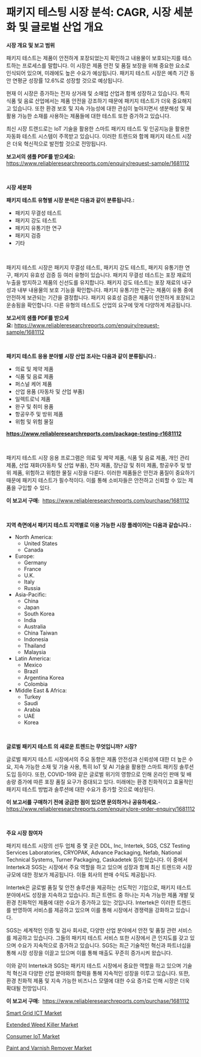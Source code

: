 <p><h1>패키지 테스팅 시장 분석: CAGR, 시장 세분화 및 글로벌 산업 개요</h1></p><p><strong>시장 개요 및 보고 범위</strong></p>
<p><p>패키지 테스트는 제품이 안전하게 포장되었는지 확인하고 내용물이 보호되는지를 테스트하는 프로세스를 말합니다. 이 시장은 제품 안전 및 품질 보장을 위해 중요한 요소로 인식되어 있으며, 미래에도 높은 수요가 예상됩니다. 패키지 테스트 시장은 예측 기간 동안 연평균 성장률 12.6%로 성장할 것으로 예상됩니다.</p><p>현재 이 시장은 증가하는 전자 상거래 및 소매업 산업과 함께 성장하고 있습니다. 특히 식품 및 음료 산업에서는 제품 안전을 강조하기 때문에 패키지 테스트가 더욱 중요해지고 있습니다. 또한 환경 보호 및 지속 가능성에 대한 관심이 높아지면서 생분해성 및 재활용 가능한 소재를 사용하는 제품들에 대한 테스트 또한 증가하고 있습니다.</p><p>최신 시장 트렌드로는 IoT 기술을 활용한 스마트 패키지 테스트 및 인공지능을 활용한 자동화 테스트 시스템이 주목받고 있습니다. 이러한 트렌드와 함께 패키지 테스트 시장은 더욱 혁신적으로 발전할 것으로 전망됩니다.</p></p>
<p><strong>보고서의 샘플 PDF를 받으세요:</strong> <a href="https://www.reliableresearchreports.com/enquiry/request-sample/1681112">https://www.reliableresearchreports.com/enquiry/request-sample/1681112</a></p>
<p>&nbsp;</p>
<p><strong>시장 세분화</strong></p>
<p><strong>패키지 테스트 유형별 시장 분석은 다음과 같이 분류됩니다.:</strong></p>
<p><ul><li>패키지 무결성 테스트</li><li>패키지 강도 테스트</li><li>패키지 유통기한 연구</li><li>패키지 검증</li><li>기타</li></ul></p>
<p>&nbsp;</p>
<p><p>패키지 테스트 시장은 패키지 무결성 테스트, 패키지 강도 테스트, 패키지 유통기한 연구, 패키지 유효성 검증 등 여러 유형이 있습니다. 패키지 무결성 테스트는 포장 재료의 누출을 방지하고 제품의 신선도를 유지합니다. 패키지 강도 테스트는 포장 재료의 내구성과 내부 내용물의 보호 기능을 확인합니다. 패키지 유통기한 연구는 제품이 유통 중에 안전하게 보관되는 기간을 결정합니다. 패키지 유효성 검증은 제품이 안전하게 포장되고 운송됨을 확인합니다. 다른 유형의 테스트도 산업의 요구에 맞게 다양하게 제공됩니다.</p></p>
<p><strong>보고서의 샘플 PDF를 받으세요:</strong>&nbsp;<a href="https://www.reliableresearchreports.com/enquiry/request-sample/1681112">https://www.reliableresearchreports.com/enquiry/request-sample/1681112</a></p>
<p>&nbsp;</p>
<p><strong> 패키지 테스트 응용 분야별 시장 산업 조사는 다음과 같이 분류됩니다.:</strong></p>
<p><ul><li>의료 및 제약 제품</li><li>식품 및 음료 제품</li><li>퍼스널 케어 제품</li><li>산업 용품 (자동차 및 산업 부품)</li><li>일렉트로닉 제품</li><li>완구 및 취미 용품</li><li>항공우주 및 방위 제품</li><li>위험 및 위험 물질</li></ul></p>
<p><strong><a href="https://www.reliableresearchreports.com/package-testing-r1681112">https://www.reliableresearchreports.com/package-testing-r1681112</a></strong></p>
<p>&nbsp;</p>
<p><p>패키지 테스트 시장 응용 프로그램은 의료 및 제약 제품, 식품 및 음료 제품, 개인 관리 제품, 산업 재화(자동차 및 산업 부품), 전자 제품, 장난감 및 취미 제품, 항공우주 및 방위 제품, 위험하고 위험한 물질 시장을 다룬다. 이러한 제품들은 안전과 품질이 중요하기 때문에 패키지 테스트가 필수적이다. 이를 통해 소비자들은 안전하고 신뢰할 수 있는 제품을 구입할 수 있다.</p></p>
<p><strong>이 보고서 구매:</strong>&nbsp; <a href="https://www.reliableresearchreports.com/purchase/1681112">https://www.reliableresearchreports.com/purchase/1681112</a></p>
<p>&nbsp;</p>
<p><strong>지역 측면에서 패키지 테스트 지역별로 이용 가능한 시장 플레이어는 다음과 같습니다.:</strong></p>
<p><ul>
    <li>
        North America:
        <ul>
            <li>United States</li>
            <li>Canada</li>
        </ul>
    </li>
    <li>
        Europe:
        <ul>
            <li>Germany</li>
            <li>France</li>
            <li>U.K.</li>
            <li>Italy</li>
            <li>Russia</li>
        </ul>
    </li>
    <li>
        Asia-Pacific:
        <ul>
            <li>China</li>
            <li>Japan</li>
            <li>South Korea</li>
            <li>India</li>
            <li>Australia</li>
            <li>China Taiwan</li>
            <li>Indonesia</li>
            <li>Thailand</li>
            <li>Malaysia</li>
        </ul>
    </li>
    <li>
        Latin America:
        <ul>
            <li>Mexico</li>
            <li>Brazil</li>
            <li>Argentina Korea</li>
            <li>Colombia</li>
        </ul>
    </li>
    <li>
        Middle East & Africa:
        <ul>
            <li>Turkey</li>
            <li>Saudi</li>
            <li>Arabia</li>
            <li>UAE</li>
            <li>Korea</li>
        </ul>
    </li>
    </ul></p>
<p>&nbsp;</p>
<p><strong>글로벌 패키지 테스트 의 새로운 트렌드는 무엇입니까? 시장?</strong></p>
<p><p>글로벌 패키지 테스트 시장에서의 주요 동향은 제품 안전성과 신뢰성에 대한 더 높은 수요, 지속 가능한 소재 및 기술 사용, 특히 IoT 및 AI 기술을 활용한 스마트 패키징 솔루션 도입 등이다. 또한, COVID-19와 같은 글로벌 위기의 영향으로 인해 온라인 판매 및 배송량 증가에 따른 포장 품질 요구가 증대되고 있다. 미래에는 환경 친화적이고 효율적인 패키지 테스트 방법과 솔루션에 대한 수요가 증가할 것으로 예상된다.</p></p>
<p><strong>이 보고서를 구매하기 전에 궁금한 점이 있으면 문의하거나 공유하세요.</strong>- <a href="https://www.reliableresearchreports.com/enquiry/pre-order-enquiry/1681112">https://www.reliableresearchreports.com/enquiry/pre-order-enquiry/1681112</a></p>
<p>&nbsp;</p>
<p><strong>주요 시장 참여자</strong></p>
<p><p>패키지 테스트 시장의 선두 업체 중 몇 곳은 DDL, Inc, Intertek, SGS, CSZ Testing Services Laboratories, CRYOPAK, Advance Packaging, Nefab, National Technical Systems, Turner Packaging, Caskadetek 등이 있습니다. 이 중에서 Intertek과 SGS는 시장에서 주요 역할을 하고 있으며 성장과 함께 최신 트렌드와 시장 규모에 대한 정보가 제공됩니다. 이들 회사의 판매 수익도 제공됩니다.</p><p>Intertek은 글로벌 품질 및 안전 솔루션을 제공하는 선도적인 기업으로, 패키지 테스트 분야에서도 성장을 지속하고 있습니다. 최근 트렌드 중 하나는 지속 가능한 제품 개발 및 환경 친화적인 제품에 대한 수요가 증가하고 있는 것입니다. Intertek은 이러한 트렌드를 반영하여 서비스를 제공하고 있으며 이를 통해 시장에서 경쟁력을 강화하고 있습니다.</p><p>SGS는 세계적인 인증 및 검사 회사로, 다양한 산업 분야에서 안전 및 품질 관련 서비스를 제공하고 있습니다. 그들의 패키지 테스트 서비스 또한 시장에서 큰 인지도를 갖고 있으며 수요가 지속적으로 증가하고 있습니다. SGS는 최근 기술적인 혁신과 파트너십을 통해 시장 성장을 이끌고 있으며 이를 통해 매출도 꾸준히 증가시켜 왔습니다.</p><p>이와 같이 Intertek과 SGS는 패키지 테스트 시장에서 중요한 역할을 하고 있으며 기술적 혁신과 다양한 산업 분야와의 협력을 통해 지속적인 성장을 이루고 있습니다. 또한, 환경 친화적 제품 및 지속 가능한 비즈니스 모델에 대한 수요 증가로 인해 시장은 더욱 확대될 전망입니다.</p></p>
<p><strong>이 보고서 구매:</strong>&nbsp;&nbsp;<a href="https://www.reliableresearchreports.com/purchase/1681112">https://www.reliableresearchreports.com/purchase/1681112</a></p>
<p><p><a href="https://github.com/changoleonlaverguenzanoexiste/Market-Research-Report-List-2/blob/main/smart-grid-ict-market.md">Smart Grid ICT Market</a></p><p><a href="https://www.linkedin.com/pulse/decoding-extended-weed-killer-market-deep-dive-latest-trends-zjtxe?trackingId=SeiGoJOVchXzqh%2BmT3CVFg%3D%3D">Extended Weed Killer Market</a></p><p><a href="https://github.com/dimitrishawkinswaynenp91rgz/Market-Research-Report-List-2/blob/main/consumer-iot-market.md">Consumer IoT Market</a></p><p><a href="https://www.linkedin.com/pulse/paint-varnish-remover-market-size-furnishes-valuable-information-zleje?trackingId=AHWTh56D7EmMsBXRLuxlbw%3D%3D">Paint and Varnish Remover Market</a></p></p>